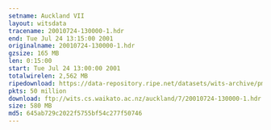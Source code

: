 ```yaml
---
setname: Auckland VII
layout: witsdata
tracename: 20010724-130000-1.hdr
end: Tue Jul 24 13:15:00 2001
originalname: 20010724-130000-1.hdr
gzsize: 165 MB
len: 0:15:00
start: Tue Jul 24 13:00:00 2001
totalwirelen: 2,562 MB
ripedownload: https://data-repository.ripe.net/datasets/wits-archive/pma/long/auck/7//20010724-130000-1.hdr.gz
pkts: 50 million
download: ftp://wits.cs.waikato.ac.nz/auckland/7/20010724-130000-1.hdr.gz
size: 580 MB
md5: 645ab729c2022f5755bf54c277f50746
---
```


